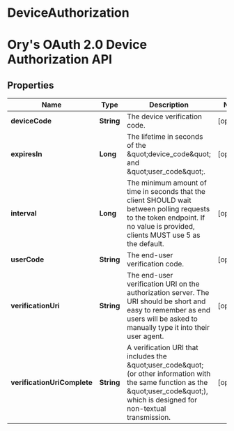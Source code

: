 

# DeviceAuthorization

# Ory's OAuth 2.0 Device Authorization API

## Properties

| Name | Type | Description | Notes |
|------------ | ------------- | ------------- | -------------|
|**deviceCode** | **String** | The device verification code. |  [optional] |
|**expiresIn** | **Long** | The lifetime in seconds of the \&quot;device_code\&quot; and \&quot;user_code\&quot;. |  [optional] |
|**interval** | **Long** | The minimum amount of time in seconds that the client SHOULD wait between polling requests to the token endpoint.  If no value is provided, clients MUST use 5 as the default. |  [optional] |
|**userCode** | **String** | The end-user verification code. |  [optional] |
|**verificationUri** | **String** | The end-user verification URI on the authorization server.  The URI should be short and easy to remember as end users will be asked to manually type it into their user agent. |  [optional] |
|**verificationUriComplete** | **String** | A verification URI that includes the \&quot;user_code\&quot; (or other information with the same function as the \&quot;user_code\&quot;), which is designed for non-textual transmission. |  [optional] |



